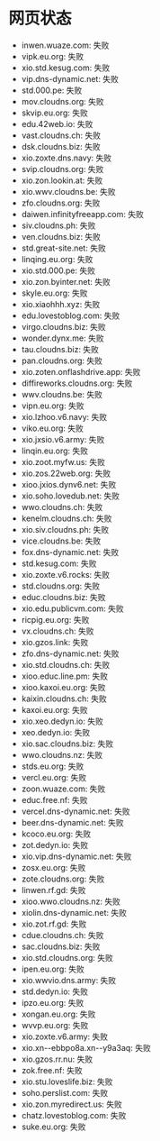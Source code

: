 # 网页状态
- inwen.wuaze.com: 失败
- vipk.eu.org: 失败
- xio.std.kesug.com: 失败
- vip.dns-dynamic.net: 失败
- std.000.pe: 失败
- mov.cloudns.org: 失败
- skvip.eu.org: 失败
- edu.42web.io: 失败
- vast.cloudns.ch: 失败
- dsk.cloudns.biz: 失败
- xio.zoxte.dns.navy: 失败
- svip.cloudns.org: 失败
- xio.zon.lookin.at: 失败
- xio.wwv.cloudns.be: 失败
- zfo.cloudns.org: 失败
- daiwen.infinityfreeapp.com: 失败
- siv.cloudns.ph: 失败
- ven.cloudns.biz: 失败
- std.great-site.net: 失败
- linqing.eu.org: 失败
- xio.std.000.pe: 失败
- xio.zon.byinter.net: 失败
- skyle.eu.org: 失败
- xio.xiaohhh.xyz: 失败
- edu.lovestoblog.com: 失败
- virgo.cloudns.biz: 失败
- wonder.dynx.me: 失败
- tau.cloudns.biz: 失败
- pan.cloudns.org: 失败
- xio.zoten.onflashdrive.app: 失败
- diffireworks.cloudns.org: 失败
- wwv.cloudns.be: 失败
- vipn.eu.org: 失败
- xio.lzhoo.v6.navy: 失败
- viko.eu.org: 失败
- xio.jxsio.v6.army: 失败
- linqin.eu.org: 失败
- xio.zoot.myfw.us: 失败
- xio.zos.22web.org: 失败
- xioo.jxios.dynv6.net: 失败
- xio.soho.lovedub.net: 失败
- wwo.cloudns.ch: 失败
- kenelm.cloudns.ch: 失败
- xio.siv.cloudns.ph: 失败
- vice.cloudns.be: 失败
- fox.dns-dynamic.net: 失败
- std.kesug.com: 失败
- xio.zoxte.v6.rocks: 失败
- std.cloudns.org: 失败
- educ.cloudns.biz: 失败
- xio.edu.publicvm.com: 失败
- ricpig.eu.org: 失败
- vx.cloudns.ch: 失败
- xio.gzos.link: 失败
- zfo.dns-dynamic.net: 失败
- xio.std.cloudns.ch: 失败
- xioo.educ.line.pm: 失败
- xioo.kaxoi.eu.org: 失败
- kaixin.cloudns.ch: 失败
- kaxoi.eu.org: 失败
- xio.xeo.dedyn.io: 失败
- xeo.dedyn.io: 失败
- xio.sac.cloudns.biz: 失败
- wwo.cloudns.nz: 失败
- stds.eu.org: 失败
- vercl.eu.org: 失败
- zoon.wuaze.com: 失败
- educ.free.nf: 失败
- vercel.dns-dynamic.net: 失败
- beer.dns-dynamic.net: 失败
- kcoco.eu.org: 失败
- zot.dedyn.io: 失败
- xio.vip.dns-dynamic.net: 失败
- zosx.eu.org: 失败
- zote.cloudns.org: 失败
- linwen.rf.gd: 失败
- xioo.wwo.cloudns.nz: 失败
- xiolin.dns-dynamic.net: 失败
- xio.zot.rf.gd: 失败
- cdue.cloudns.ch: 失败
- sac.cloudns.biz: 失败
- xio.std.cloudns.org: 失败
- ipen.eu.org: 失败
- xio.wwvio.dns.army: 失败
- std.dedyn.io: 失败
- ipzo.eu.org: 失败
- xongan.eu.org: 失败
- wvvp.eu.org: 失败
- xio.zoxte.v6.army: 失败
- xio.xn--ebbpo8a.xn--y9a3aq: 失败
- xio.gzos.rr.nu: 失败
- zok.free.nf: 失败
- xio.stu.loveslife.biz: 失败
- soho.perslist.com: 失败
- xio.zon.myredirect.us: 失败
- chatz.lovestoblog.com: 失败
- suke.eu.org: 失败
